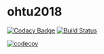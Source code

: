 # ohtu2018

[![Codacy Badge](https://api.codacy.com/project/badge/Grade/f040ceb730274b29a24919d6737e4c33)](https://app.codacy.com/app/jaemh/ohtu2018?utm_source=github.com&utm_medium=referral&utm_content=jaemh/ohtu2018&utm_campaign=Badge_Grade_Dashboard)
[![Build Status](https://travis-ci.org/jaemh/ohtu2018.svg?branch=master)](https://travis-ci.org/jaemh/ohtu2018)

[![codecov](https://codecov.io/gh/jaemh/ohtu2018/branch/master/graph/badge.svg)](https://codecov.io/gh/jaemh/ohtu2018)
